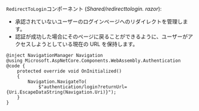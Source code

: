 `RedirectToLogin`コンポーネント (*Shared/redirecttologin. razor*):

* 承認されていないユーザーのログインページへのリダイレクトを管理します。
* 認証が成功した場合にそのページに戻ることができるように、ユーザーがアクセスしようとしている現在の URL を保持します。

```razor
@inject NavigationManager Navigation
@using Microsoft.AspNetCore.Components.WebAssembly.Authentication
@code {
    protected override void OnInitialized()
    {
        Navigation.NavigateTo(
            $"authentication/login?returnUrl={Uri.EscapeDataString(Navigation.Uri)}");
    }
}
```
